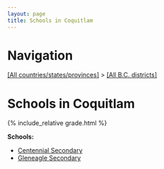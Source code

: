 ```yaml
---
layout: page
title: Schools in Coquitlam
---
```

# Navigation

[[All countries/states/provinces]](../..) > [[All B.C. districts]](..)

# Schools in Coquitlam

{% include_relative grade.html %}

**Schools:**

- [Centennial Secondary](Centennial_Secondary.md)
- [Gleneagle Secondary](Gleneagle_Secondary.md)
